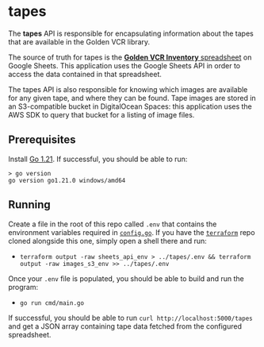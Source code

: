 # tapes

The **tapes**  API is responsible for encapsulating information about the tapes that
are available in the Golden VCR library.

The source of truth for tapes is the [**Golden VCR Inventory** spreadsheet](https://docs.google.com/spreadsheets/d/1cR9Lbw9_VGQcEn8eGD2b5MwGRGzKugKZ9PVFkrqmA7k/edit#gid=0)
on Google Sheets. This application uses the Google Sheets API in order to access the
data contained in that spreadsheet.

The tapes API is also responsible for knowing which images are available for any given
tape, and where they can be found. Tape images are stored in an S3-compatible bucket in
DigitalOcean Spaces: this application uses the AWS SDK to query that bucket for a
listing of image files.

## Prerequisites

Install [Go 1.21](https://go.dev/doc/install). If successful, you should be able to run:

```
> go version
go version go1.21.0 windows/amd64
```

## Running

Create a file in the root of this repo called `.env` that contains the environment
variables required in [`config.go`](./internal/config/config.go). If you have the
[`terraform`](https://github.com/golden-vcr/terraform) repo cloned alongside this one,
simply open a shell there and run:

- `terraform output -raw sheets_api_env > ../tapes/.env && terraform output -raw images_s3_env >> ../tapes/.env`

Once your `.env` file is populated, you should be able to build and run the program:

- `go run cmd/main.go`

If successful, you should be able to run `curl http://localhost:5000/tapes` and get a
JSON array containing tape data fetched from the configured spreadsheet.
